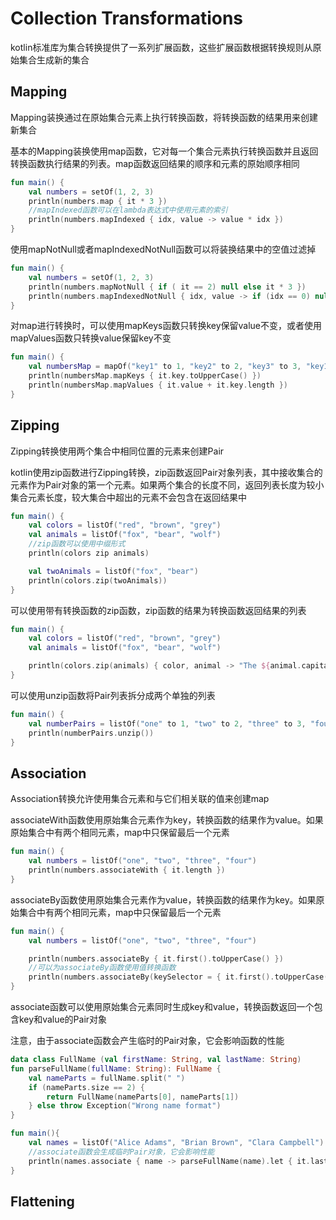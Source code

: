 # Collection Transformations
kotlin标准库为集合转换提供了一系列扩展函数，这些扩展函数根据转换规则从原始集合生成新的集合

## Mapping
Mapping装换通过在原始集合元素上执行转换函数，将转换函数的结果用来创建新集合

基本的Mapping装换使用map函数，它对每一个集合元素执行转换函数并且返回转换函数执行结果的列表。map函数返回结果的顺序和元素的原始顺序相同

```kotlin
fun main() {
    val numbers = setOf(1, 2, 3)
    println(numbers.map { it * 3 })
    //mapIndexed函数可以在lambda表达式中使用元素的索引
    println(numbers.mapIndexed { idx, value -> value * idx })
}
```

使用mapNotNull或者mapIndexedNotNull函数可以将装换结果中的空值过滤掉

```kotlin
fun main() {
    val numbers = setOf(1, 2, 3)
    println(numbers.mapNotNull { if ( it == 2) null else it * 3 })
    println(numbers.mapIndexedNotNull { idx, value -> if (idx == 0) null else value * idx })
}
```

对map进行转换时，可以使用mapKeys函数只转换key保留value不变，或者使用mapValues函数只转换value保留key不变

```kotlin
fun main() {
    val numbersMap = mapOf("key1" to 1, "key2" to 2, "key3" to 3, "key11" to 11)
    println(numbersMap.mapKeys { it.key.toUpperCase() })
    println(numbersMap.mapValues { it.value + it.key.length })
}
```

## Zipping
Zipping转换使用两个集合中相同位置的元素来创建Pair

kotlin使用zip函数进行Zipping转换，zip函数返回Pair对象列表，其中接收集合的元素作为Pair对象的第一个元素。如果两个集合的长度不同，返回列表长度为较小集合元素长度，较大集合中超出的元素不会包含在返回结果中

```kotlin
fun main() {
    val colors = listOf("red", "brown", "grey")
    val animals = listOf("fox", "bear", "wolf")
    //zip函数可以使用中缀形式
    println(colors zip animals)

    val twoAnimals = listOf("fox", "bear")
    println(colors.zip(twoAnimals))
}
```

可以使用带有转换函数的zip函数，zip函数的结果为转换函数返回结果的列表

```kotlin
fun main() {
    val colors = listOf("red", "brown", "grey")
    val animals = listOf("fox", "bear", "wolf")

    println(colors.zip(animals) { color, animal -> "The ${animal.capitalize()} is $color"})
}
```

可以使用unzip函数将Pair列表拆分成两个单独的列表

```kotlin
fun main() {
    val numberPairs = listOf("one" to 1, "two" to 2, "three" to 3, "four" to 4)
    println(numberPairs.unzip())
}
```

## Association
Association转换允许使用集合元素和与它们相关联的值来创建map

associateWith函数使用原始集合元素作为key，转换函数的结果作为value。如果原始集合中有两个相同元素，map中只保留最后一个元素

```kotlin
fun main() {
    val numbers = listOf("one", "two", "three", "four")
    println(numbers.associateWith { it.length })
}
```

associateBy函数使用原始集合元素作为value，转换函数的结果作为key。如果原始集合中有两个相同元素，map中只保留最后一个元素

```kotlin
fun main() {
    val numbers = listOf("one", "two", "three", "four")

    println(numbers.associateBy { it.first().toUpperCase() })
    //可以为associateBy函数使用值转换函数
    println(numbers.associateBy(keySelector = { it.first().toUpperCase() }, valueTransform = { it.length }))
}
```

associate函数可以使用原始集合元素同时生成key和value，转换函数返回一个包含key和value的Pair对象

注意，由于associate函数会产生临时的Pair对象，它会影响函数的性能

```kotlin
data class FullName (val firstName: String, val lastName: String)
fun parseFullName(fullName: String): FullName {
    val nameParts = fullName.split(" ")
    if (nameParts.size == 2) {
        return FullName(nameParts[0], nameParts[1])
    } else throw Exception("Wrong name format")
}

fun main(){
    val names = listOf("Alice Adams", "Brian Brown", "Clara Campbell")
    //associate函数会生成临时Pair对象，它会影响性能
    println(names.associate { name -> parseFullName(name).let { it.lastName to it.firstName } })
}
```

## Flattening








